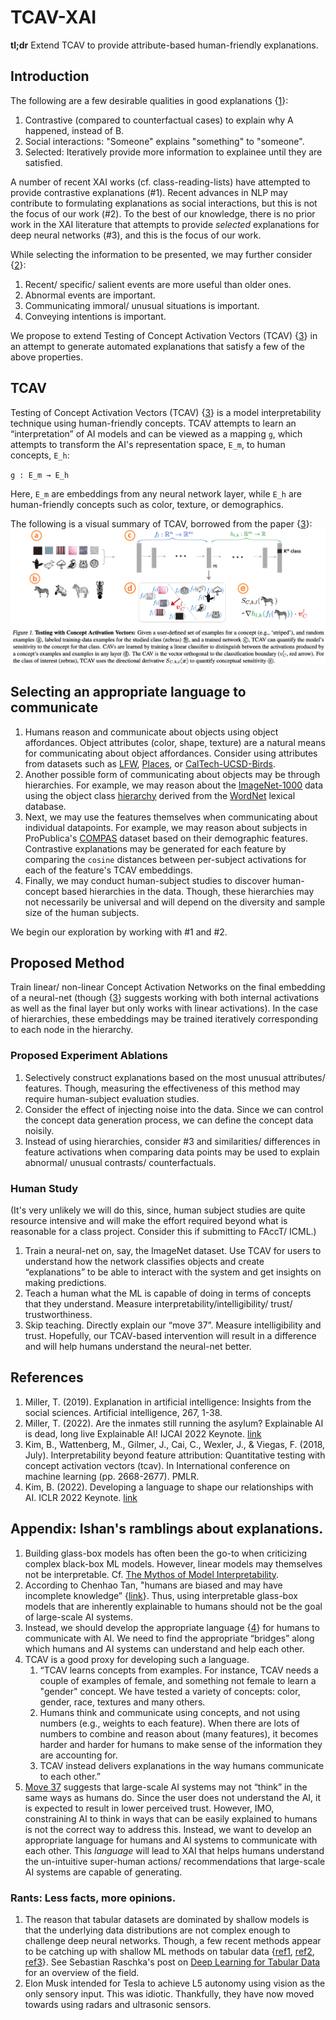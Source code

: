 # TCAV-XAI

**tl;dr** Extend TCAV to provide attribute-based human-friendly explanations.

## Introduction
The following are a few desirable qualities in good explanations {[1](https://doi.org/10.1016/j.artint.2018.07.007)}:
1. Contrastive (compared to counterfactual cases) to explain why A happened, instead of B.
2. Social interactions: "Someone" explains "something" to "someone".
3. Selected: Iteratively provide more information to explainee until they are satisfied.

A number of recent XAI works (cf. class-reading-lists) have attempted to provide contrastive explanations (#1). Recent advances in NLP may contribute to formulating explanations as social interactions, but this is not the focus of our work (#2). To the best of our knowledge, there is no prior work in the XAI literature that attempts to provide *selected* explanations for deep neural networks (#3), and this is the focus of our work.

While selecting the information to be presented, we may further consider {[2](https://www.youtube.com/watch?v=8XmGenDIXv0)}:
1. Recent/ specific/ salient events are more useful than older ones.
2. Abnormal events are important.
3. Communicating immoral/ unusual situations is important.
4. Conveying intentions is important.

We propose to extend Testing of Concept Activation Vectors (TCAV) {[3](https://proceedings.mlr.press/v80/kim18d.html)} in an attempt to generate automated explanations that satisfy a few of the above properties.

## TCAV
Testing of Concept Activation Vectors (TCAV) {[3](https://proceedings.mlr.press/v80/kim18d.html)} is a model interpretability technique using human-friendly concepts. TCAV attempts to learn an “interpretation” of AI models and can be viewed as a mapping `g`, which attempts to transform the AI's representation space, `E_m`, to human concepts, `E_h`:

`g : E_m → E_h`

Here, `E_m` are embeddings from any neural network layer, while `E_h` are human-friendly concepts such as color, texture, or demographics.

The following is a visual summary of TCAV, borrowed from the paper {[3](https://proceedings.mlr.press/v80/kim18d.html)}:
![tcav-summary](./assets/tcav-summary.png)

## Selecting an appropriate language to communicate
1. Humans reason and communicate about objects using object affordances. Object attributes (color, shape, texture) are a natural means for communicating about object affordances. Consider using attributes from datasets such as [LFW](http://vis-www.cs.umass.edu/lfw/), [Places](http://places2.csail.mit.edu), or [CalTech-UCSD-Birds](https://www.vision.caltech.edu/datasets/cub_200_2011/).
2. Another possible form of communicating about objects may be through hierarchies. For example, we may reason about the [ImageNet-1000](https://www.image-net.org) data using the object class [hierarchy](https://observablehq.com/@mbostock/imagenet-hierarchy) derived from the [WordNet](https://wordnet.princeton.edu) lexical database.
3. Next, we may use the features themselves when communicating about individual datapoints. For example, we may reason about subjects in ProPublica's [COMPAS](https://github.com/propublica/compas-analysis) dataset based on their demographic features. Contrastive explanations may be generated for each feature by comparing the `cosine` distances between per-subject activations for each of the feature's TCAV embeddings.
4. Finally, we may conduct human-subject studies to discover human-concept based hierarchies in the data. Though, these hierarchies may not necessarily be universal and will depend on the diversity and sample size of the human subjects.

We begin our exploration by working with #1 and #2.

## Proposed Method
Train linear/ non-linear Concept Activation Networks on the final embedding of a neural-net (though {[3](https://proceedings.mlr.press/v80/kim18d.html)} suggests working with both internal activations as well as the final layer but only works with linear activations). In the case of hierarchies, these embeddings may be trained iteratively corresponding to each node in the hierarchy.

### Proposed Experiment Ablations
1. Selectively construct explanations based on the most unusual attributes/ features. Though, measuring the effectiveness of this method may require human-subject evaluation studies.
2. Consider the effect of injecting noise into the data. Since we can control the concept data generation process, we can define the concept data noisily.
3. Instead of using hierarchies, consider #3 and similarities/ differences in feature activations when comparing data points may be used to explain abnormal/ unusual contrasts/ counterfactuals.


### Human Study
(It's very unlikely we will do this, since, human subject studies are quite resource intensive and will make the effort required beyond what is reasonable for a class project. Consider this if submitting to FAccT/ ICML.)
1. Train a neural-net on, say, the ImageNet dataset. Use TCAV for users to understand how the network classifies objects and create “explanations” to be able to interact with the system and get insights on making predictions.
2. Teach a human what the ML is capable of doing in terms of concepts that they understand. Measure interpretability/intelligibility/ trust/ trustworthiness.
3. Skip teaching. Directly explain our “move 37”. Measure intelligibility and trust.
Hopefully, our TCAV-based intervention will result in a difference and will help humans understand the neural-net better.


## References
1. Miller, T. (2019). Explanation in artificial intelligence: Insights from the social sciences. Artificial intelligence, 267, 1-38.
2. Miller, T. (2022). Are the inmates still running the asylum? Explainable AI is dead, long live Explainable AI! IJCAI 2022 Keynote. [link](https://www.youtube.com/watch?v=8XmGenDIXv0)
3. Kim, B., Wattenberg, M., Gilmer, J., Cai, C., Wexler, J., & Viegas, F. (2018, July). Interpretability beyond feature attribution: Quantitative testing with concept activation vectors (tcav). In International conference on machine learning (pp. 2668-2677). PMLR.
4. Kim, B. (2022). Developing a language to shape our relationships with AI. ICLR 2022 Keynote. [link](https://www.youtube.com/watch?v=Ub45cGEcTB0)


<div style="page-break-after: always;"></div>


## Appendix: Ishan's ramblings about explanations.
<!-- # See Pg. 11 of this [google-doc](https://docs.google.com/document/d/1SfSi8XtEg6eH-6wOA5HCTiza_VzrrTnednNvpH2aWU4/edit).-->

1. Building glass-box models has often been the go-to when criticizing complex black-box ML models. However, linear models may themselves not be interpretable. Cf. [The Mythos of Model Interpretability](https://dl.acm.org/doi/10.1145/3236386.3241340).
2. According to Chenhao Tan, "humans are biased and may have incomplete knowledge” {[link](https://medium.com/@ChenhaoTan/human-centered-machine-learning-a-machine-in-the-loop-approach-ed024db34fe7)}. Thus, using interpretable glass-box models that are inherently explainable to humans should not be the goal of large-scale AI systems.
3. Instead, we should develop the appropriate language {[4](https://www.youtube.com/watch?v=Ub45cGEcTB0)} for humans to communicate with AI. We need to find the appropriate “bridges” along which humans and AI systems can understand and help each other.
4. TCAV is a good proxy for developing such a language.
    1. “TCAV learns concepts from examples. For instance, TCAV needs a couple of examples of female, and something not female to learn a "gender" concept. We have tested a variety of concepts: color, gender, race, textures and many others.
    2. Humans think and communicate using concepts, and not using numbers (e.g., weights to each feature). When there are lots of numbers to combine and reason about (many features), it becomes harder and harder for humans to make sense of the information they are accounting for.
    3. TCAV instead delivers explanations in the way humans communicate to each other.”
5. [Move 37](https://www.deepmind.com/research/highlighted-research/alphago/the-challenge-match) suggests that large-scale AI systems may not “think” in the same ways as humans do. Since the user does not understand the AI, it is expected to result in lower perceived trust. However, IMO, constraining AI to think in ways that can be easily explained to humans is not the correct way to address this. Instead, we want to develop an appropriate language for humans and AI systems to communicate with each other. This *language* will lead to XAI that helps humans understand the un-intuitive super-human actions/ recommendations that large-scale AI systems are capable of generating.

### Rants: Less facts, more opinions.
1. The reason that tabular datasets are dominated by shallow models is that the underlying data distributions are not complex enough to challenge deep neural networks. Though, a few recent methods appear to be catching up with shallow ML methods on tabular data {[ref1](https://arxiv.org/abs/2205.14120), [ref2](https://arxiv.org/abs/2203.05556), [ref3](https://arxiv.org/abs/2112.02962)}. See Sebastian Raschka's post on [Deep Learning for Tabular Data](https://sebastianraschka.com/blog/2022/deep-learning-for-tabular-data.html) for an overview of the field.
2. Elon Musk intended for Tesla to achieve L5 autonomy using vision as the only sensory input. This was idiotic. Thankfully, they have now moved towards using radars and ultrasonic sensors.